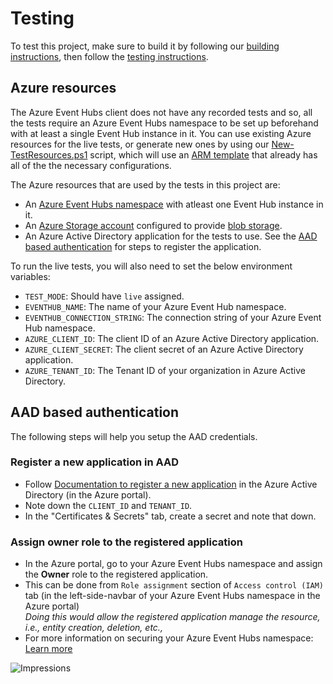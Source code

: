 # Testing

To test this project, make sure to build it by following our [building instructions](https://github.com/Azure/azure-sdk-for-js/blob/master/CONTRIBUTING.md#building), then follow the [testing instructions](https://github.com/Azure/azure-sdk-for-js/blob/master/CONTRIBUTING.md#testing).

## Azure resources 

The Azure Event Hubs client does not have any recorded tests and so, all the tests require an Azure Event Hubs namespace to be set up beforehand with at least a single Event Hub instance in it. You can use existing Azure resources for the live tests, or generate new ones by using our [New-TestResources.ps1](https://github.com/Azure/azure-sdk-for-js/blob/master/eng/common/TestResources/New-TestResources.ps1) script, which will use an [ARM template](https://github.com/Azure/azure-sdk-for-js/blob/master/sdk/eventhub/test-resources.json) that already has all of the the necessary configurations.

The Azure resources that are used by the tests in this project are:

- An [Azure Event Hubs namespace](https://docs.microsoft.com/en-us/azure/event-hubs/event-hubs-features#namespace) with atleast one Event Hub instance in it.
- An [Azure Storage account](https://docs.microsoft.com/en-us/azure/storage/common/storage-account-overview) configured to provide [blob storage](https://docs.microsoft.com/en-us/azure/storage/blobs/storage-blobs-introduction#blob-storage-resources).
- An Azure Active Directory application for the tests to use. See the [AAD based authentication](#AAD-based-authentication) for steps to register the application.

To run the live tests, you will also need to set the below environment variables:

- `TEST_MODE`: Should have `live` assigned.
- `EVENTHUB_NAME`: The name of your Azure Event Hub namespace.
- `EVENTHUB_CONNECTION_STRING`: The connection string of your Azure Event Hub namespace.
- `AZURE_CLIENT_ID`: The client ID of an Azure Active Directory application.
- `AZURE_CLIENT_SECRET`: The client secret of an Azure Active Directory application.
- `AZURE_TENANT_ID`: The Tenant ID of your organization in Azure Active Directory.

## AAD based authentication

The following steps will help you setup the AAD credentials.

### Register a new application in AAD

- Follow [Documentation to register a new application](https://docs.microsoft.com/en-us/azure/active-directory/develop/quickstart-register-app) in the Azure Active Directory (in the Azure portal).
- Note down the `CLIENT_ID` and `TENANT_ID`.
- In the "Certificates & Secrets" tab, create a secret and note that down.

### Assign owner role to the registered application

- In the Azure portal, go to your Azure Event Hubs namespace and assign the **Owner** role to the registered application.
- This can be done from `Role assignment` section of `Access control (IAM)` tab (in the left-side-navbar of your Azure Event Hubs namespace in the Azure portal)<br>
  _Doing this would allow the registered application manage the resource, i.e., entity creation, deletion, etc.,_<br>
- For more information on securing your Azure Event Hubs namespace: [Learn more](https://docs.microsoft.com/en-us/azure/event-hubs/authorize-access-event-hubs)

![Impressions](https://azure-sdk-impressions.azurewebsites.net/api/impressions/azure-sdk-for-js%2Fsdk%2Feventhub%2Fevent-hubs%2Ftest%2FREADME.png)
